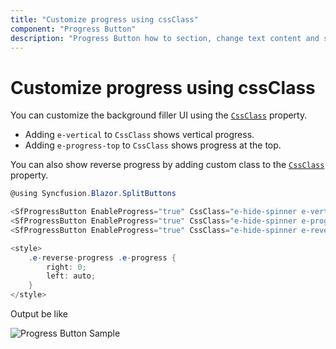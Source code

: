 ```yaml
---
title: "Customize progress using cssClass"
component: "Progress Button"
description: "Progress Button how to section, change text content and styles, hide spinner, customize progress."
---
```


# Customize progress using cssClass

You can customize the background filler UI using the [`CssClass`](https://help.syncfusion.com/cr/blazor/Syncfusion.Blazor.SplitButtons.SfProgressButton.html#Syncfusion_Blazor_SplitButtons_SfProgressButton_CssClass) property.

* Adding `e-vertical` to `CssClass` shows vertical progress.
* Adding `e-progress-top` to `CssClass` shows progress at the top.

You can also show reverse progress by adding custom class to the [`CssClass`](https://help.syncfusion.com/cr/blazor/Syncfusion.Blazor.SplitButtons.SfProgressButton.html#Syncfusion_Blazor_SplitButtons_SfProgressButton_CssClass) property.

```csharp
@using Syncfusion.Blazor.SplitButtons

<SfProgressButton EnableProgress="true" CssClass="e-hide-spinner e-vertical" Duration="4000" Content="Vertical Progress"></SfProgressButton>
<SfProgressButton EnableProgress="true" CssClass="e-hide-spinner e-progress-top" Duration="4000" Content="Progress Top"></SfProgressButton>
<SfProgressButton EnableProgress="true" CssClass="e-hide-spinner e-reverse-progress" Duration="4000" Content="Reverse Progress"></SfProgressButton>

<style>
    .e-reverse-progress .e-progress {
        right: 0;
        left: auto;
    }
</style>

```

Output be like

![Progress Button Sample](./../images/pb-vertical.png)